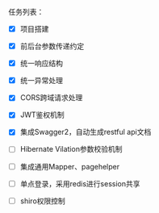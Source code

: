 任务列表：

- [x] 项目搭建
- [x] 前后台参数传递约定
- [x] 统一响应结构
- [x] 统一异常处理
- [x] CORS跨域请求处理
- [x] JWT鉴权机制
- [x] 集成Swagger2，自动生成restful api文档
- [ ] Hibernate Vilation参数校验机制
- [ ] 集成通用Mapper、pagehelper
- [ ] 单点登录，采用redis进行session共享
- [ ] shiro权限控制

